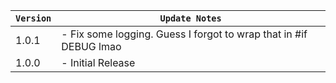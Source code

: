 | `Version` | `Update Notes`                                                    |
|-----------|-------------------------------------------------------------------|
| 1.0.1     | - Fix some logging. Guess I forgot to wrap that in #if DEBUG lmao |
| 1.0.0     | - Initial Release                                                 |